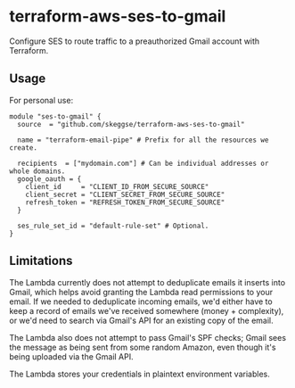 terraform-aws-ses-to-gmail
==========================

Configure SES to route traffic to a preauthorized Gmail account with Terraform.

Usage
-----

For personal use:

```hcl
module "ses-to-gmail" {
  source  = "github.com/skeggse/terraform-aws-ses-to-gmail"

  name = "terraform-email-pipe" # Prefix for all the resources we create.

  recipients  = ["mydomain.com"] # Can be individual addresses or whole domains.
  google_oauth = {
    client_id     = "CLIENT_ID_FROM_SECURE_SOURCE"
    client_secret = "CLIENT_SECRET_FROM_SECURE_SOURCE"
    refresh_token = "REFRESH_TOKEN_FROM_SECURE_SOURCE"
  }

  ses_rule_set_id = "default-rule-set" # Optional.
}
```

Limitations
-----------

The Lambda currently does not attempt to deduplicate emails it inserts into Gmail, which helps avoid
granting the Lambda read permissions to your email. If we needed to deduplicate incoming emails,
we'd either have to keep a record of emails we've received somewhere (money + complexity), or we'd
need to search via Gmail's API for an existing copy of the email.

The Lambda also does not attempt to pass Gmail's SPF checks; Gmail sees the message as being sent
from some random Amazon, even though it's being uploaded via the Gmail API.

The Lambda stores your credentials in plaintext environment variables.
